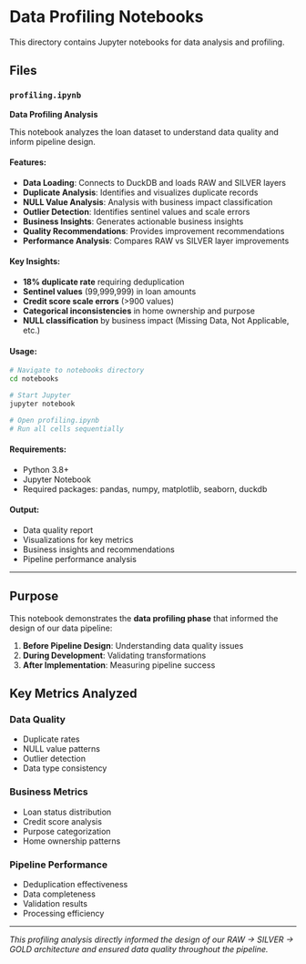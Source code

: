 # Data Profiling Notebooks

This directory contains Jupyter notebooks for data analysis and profiling.

## Files

### `profiling.ipynb`
**Data Profiling Analysis**

This notebook analyzes the loan dataset to understand data quality and inform pipeline design.

#### Features:
- **Data Loading**: Connects to DuckDB and loads RAW and SILVER layers
- **Duplicate Analysis**: Identifies and visualizes duplicate records
- **NULL Value Analysis**: Analysis with business impact classification
- **Outlier Detection**: Identifies sentinel values and scale errors
- **Business Insights**: Generates actionable business insights
- **Quality Recommendations**: Provides improvement recommendations
- **Performance Analysis**: Compares RAW vs SILVER layer improvements

#### Key Insights:
- **18% duplicate rate** requiring deduplication
- **Sentinel values** (99,999,999) in loan amounts
- **Credit score scale errors** (>900 values)
- **Categorical inconsistencies** in home ownership and purpose
- **NULL classification** by business impact (Missing Data, Not Applicable, etc.)

#### Usage:
```bash
# Navigate to notebooks directory
cd notebooks

# Start Jupyter
jupyter notebook

# Open profiling.ipynb
# Run all cells sequentially
```

#### Requirements:
- Python 3.8+
- Jupyter Notebook
- Required packages: pandas, numpy, matplotlib, seaborn, duckdb

#### Output:
- Data quality report
- Visualizations for key metrics
- Business insights and recommendations
- Pipeline performance analysis

---

## Purpose

This notebook demonstrates the **data profiling phase** that informed the design of our data pipeline:

1. **Before Pipeline Design**: Understanding data quality issues
2. **During Development**: Validating transformations
3. **After Implementation**: Measuring pipeline success

## Key Metrics Analyzed

### Data Quality
- Duplicate rates
- NULL value patterns
- Outlier detection
- Data type consistency

### Business Metrics
- Loan status distribution
- Credit score analysis
- Purpose categorization
- Home ownership patterns

### Pipeline Performance
- Deduplication effectiveness
- Data completeness
- Validation results
- Processing efficiency

---

*This profiling analysis directly informed the design of our RAW → SILVER → GOLD architecture and ensured data quality throughout the pipeline.*
